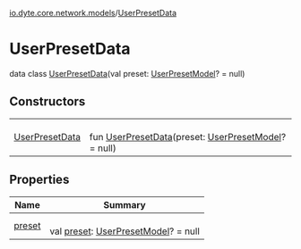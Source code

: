 [io.dyte.core.network.models](../index.md)/[UserPresetData](index.md)

# UserPresetData


data class [UserPresetData](index.md)(val preset: [UserPresetModel](../-user-preset-model/index.md)? = null)

## Constructors

| | |
|---|---|
| [UserPresetData](-user-preset-data.md) | <br/>fun [UserPresetData](-user-preset-data.md)(preset: [UserPresetModel](../-user-preset-model/index.md)? = null) |

## Properties

| Name | Summary |
|---|---|
| [preset](preset.md) | <br/>val [preset](preset.md): [UserPresetModel](../-user-preset-model/index.md)? = null |
